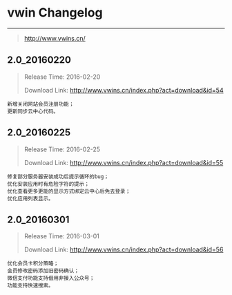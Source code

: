 # vwin Changelog
---

> http://www.vwins.cn/

## 2.0_20160220

> Release Time: 2016-02-20
>
> Download Link: http://www.vwins.cn/index.php?act=download&id=54

```
新增关闭网站会员注册功能；
更新同步云中心代码。
```

## 2.0_20160225

> Release Time: 2016-02-25
>
> Download Link: http://www.vwins.cn/index.php?act=download&id=55

```
修复部分服务器安装成功后提示循环的bug；
优化安装应用时有危险字符的提示；
优化查看更多更能的显示方式绑定云中心后免去登录；
优化应用列表显示。
```

## 2.0_20160301

> Release Time: 2016-03-01
>
> Download Link: http://www.vwins.cn/index.php?act=download&id=56

```
优化会员卡积分策略；
会员修改密码添加旧密码确认；
微信支付功能支持借用非接入公众号；
功能支持快速搜索。
```

